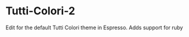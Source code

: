 Tutti-Colori-2
==============

Edit for the default Tutti Colori theme in Espresso. Adds support for ruby